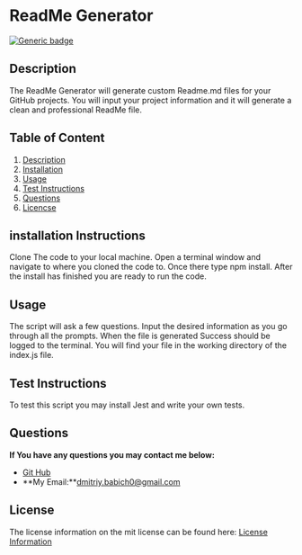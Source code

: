 # ReadMe Generator
[![Generic badge](https://img.shields.io/badge/License-mit-green.svg)](https://shields.io)
## Description <a name="description"></a>

The ReadMe Generator will generate custom Readme.md files for your GitHub projects. You will input your project information and it will generate a clean and professional ReadMe file.

## Table of Content
1. [Description](#description)
2. [Installation](#installation)
3. [Usage](#usage)
4. [Test Instructions](#test)
5. [Questions](#questions)
6. [Licencse](#license)

## installation Instructions <a name="installation"></a>
Clone The code to your local machine. Open a terminal window and navigate to where you cloned the code to. Once there type npm install. After the install has finished you are ready to run the code.
## Usage <a name="usage"></a>
The script will ask a few questions. Input the desired information as you go through all the prompts. When the file is generated Success should be logged to the terminal. You will find your file in the working directory of the index.js file.
## Test Instructions <a name="test"></a>
To test this script you may install Jest and write your own tests.
## Questions <a name="questions"></a>
**If You have any questions you may contact me below:**
- [Git Hub](https://github.com/Dimavich)
- **My Email:**dmitriy.babich0@gmail.com

## License <a name="license"></a>
The license information on the mit license can be found here: [License Information](https://docs.github.com/en/github/creating-cloning-and-archiving-repositories/licensing-a-repository)